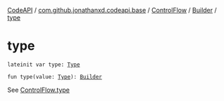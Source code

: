 [CodeAPI](../../../index.md) / [com.github.jonathanxd.codeapi.base](../../index.md) / [ControlFlow](../index.md) / [Builder](index.md) / [type](.)

# type

`lateinit var type: `[`Type`](../-type/index.md)

`fun type(value: `[`Type`](../-type/index.md)`): `[`Builder`](index.md)

See [ControlFlow.type](../type.md)

